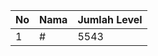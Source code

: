 | No | Nama            | Jumlah Level |
|----|-----------------|--------------|
| 1  | #    |    5543        |
